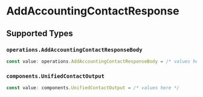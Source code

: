 # AddAccountingContactResponse


## Supported Types

### `operations.AddAccountingContactResponseBody`

```typescript
const value: operations.AddAccountingContactResponseBody = /* values here */
```

### `components.UnifiedContactOutput`

```typescript
const value: components.UnifiedContactOutput = /* values here */
```

